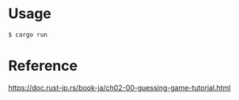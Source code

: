 # Usage
```
$ cargo run
```

# Reference
https://doc.rust-jp.rs/book-ja/ch02-00-guessing-game-tutorial.html
